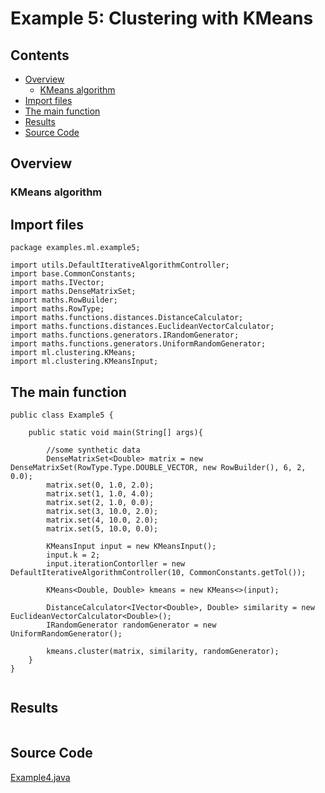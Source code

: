 # Example 5: Clustering with KMeans

## Contents
* [Overview](#overview) 
    * [KMeans algorithm](#kmeans_algorithm)
* [Import files](#include_files)
* [The main function](#m_func)
* [Results](#results)
* [Source Code](#source_code)

## <a name="overview"></a> Overview

### <a name="kmeans_algorithm"></a> KMeans algorithm



## <a name="include_files"></a> Import files

```
package examples.ml.example5;

import utils.DefaultIterativeAlgorithmController;
import base.CommonConstants;
import maths.IVector;
import maths.DenseMatrixSet;
import maths.RowBuilder;
import maths.RowType;
import maths.functions.distances.DistanceCalculator;
import maths.functions.distances.EuclideanVectorCalculator;
import maths.functions.generators.IRandomGenerator;
import maths.functions.generators.UniformRandomGenerator;
import ml.clustering.KMeans;
import ml.clustering.KMeansInput;

```

## <a name="m_func"></a> The main function

```
public class Example5 {

    public static void main(String[] args){

        //some synthetic data
        DenseMatrixSet<Double> matrix = new DenseMatrixSet(RowType.Type.DOUBLE_VECTOR, new RowBuilder(), 6, 2, 0.0);
        matrix.set(0, 1.0, 2.0);
        matrix.set(1, 1.0, 4.0);
        matrix.set(2, 1.0, 0.0);
        matrix.set(3, 10.0, 2.0);
        matrix.set(4, 10.0, 2.0);
        matrix.set(5, 10.0, 0.0);

        KMeansInput input = new KMeansInput();
        input.k = 2;
        input.iterationContorller = new DefaultIterativeAlgorithmController(10, CommonConstants.getTol());

        KMeans<Double, Double> kmeans = new KMeans<>(input);

        DistanceCalculator<IVector<Double>, Double> similarity = new EuclideanVectorCalculator<Double>();
        IRandomGenerator randomGenerator = new UniformRandomGenerator();

        kmeans.cluster(matrix, similarity, randomGenerator);
    }
}
    
```

## <a name="results"></a> Results

```

```

## <a name="source_code"></a> Source Code

<a href="Example4.java">Example4.java</a>